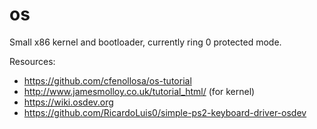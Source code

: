 # os

Small x86 kernel and bootloader, currently ring 0 protected mode.

Resources:
 - https://github.com/cfenollosa/os-tutorial
 - http://www.jamesmolloy.co.uk/tutorial_html/ (for kernel)
 - https://wiki.osdev.org
 - https://github.com/RicardoLuis0/simple-ps2-keyboard-driver-osdev
